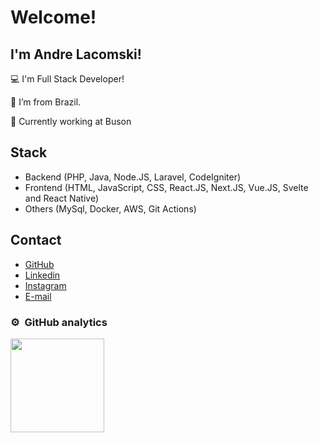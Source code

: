 # Welcome!

## I'm Andre Lacomski!

:computer: I'm Full Stack Developer!

:house_with_garden: I’m from Brazil.

:rocket: Currently working at Buson

## Stack

<ul>
 <li>
   Backend (PHP, Java, Node.JS, Laravel, CodeIgniter)
 </li>
 <li>
   Frontend (HTML, JavaScript, CSS, React.JS, Next.JS, Vue.JS, Svelte and React Native)
 </li>
 <li>
  Others (MySql, Docker, AWS, Git Actions)
 </li>
</ul>

## Contact

<ul>
 <li>
   <a href="https://github.com/alacomski" target="_blank">GitHub</a>
 </li>
 <li>
   <a href="https://www.linkedin.com/in/andrelacomski/" target="_blank">Linkedin</a>
 </li>
 <li>
   <a href="https://www.instagram.com/andrelacomski" target="_blank">Instagram</a>
 </li>
 <li>
  <a href="mailto:andrelacomski1@gmail.com" target="_blank">E-mail</a>
 </li>
</ul>

### ⚙️ &nbsp;GitHub analytics

<a href="https://github.com/alacomski">
  <img height="150em" src="https://github-readme-stats-eight-theta.vercel.app/api?username=andrelacomski&show_icons=true&layout=compact&theme=react&include_all_commits=true&count_private=true&hide=prs,issues,contribs"/>
</a>

